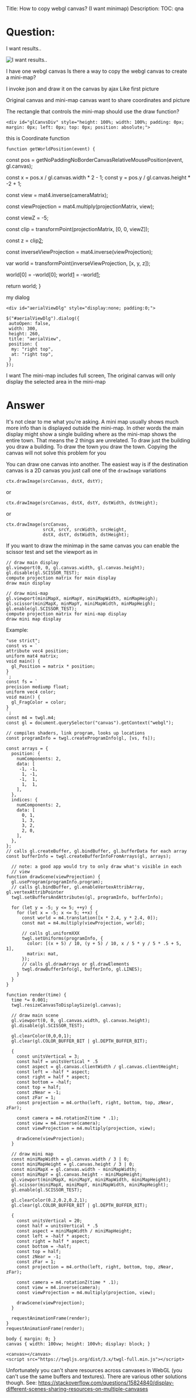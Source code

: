 Title: How to copy webgl canvas? (I want minimap)
Description:
TOC: qna

# Question:



I want results..

![I want results..][2]

I have one webgl canvas
Is there a way to copy the webgl canvas to create a mini-map?

I invoke json and draw it on the canvas by ajax Like first picture

Original canvas and mini-map canvas  want to share coordinates and picture

The rectangle that controls the mini-map should use the draw function?

    <div id="glCanvsDiv" style="height: 100%; width: 100%; padding: 0px; margin: 0px; left: 0px; top: 0px; position: absolute;">
 <canvas id="glcanvas" class="canvasclass" style="width: 100%; height: 100%; margin: 0; padding: 0;"></canvas>
</div>

this is Coordinate function

    function getWorldPosition(event) {
  
 const pos = getNoPaddingNoBorderCanvasRelativeMousePosition(event, gl.canvas);
 
 const x = pos.x / gl.canvas.width  *  2 - 1;
 const y = pos.y / gl.canvas.height * -2 + 1;
 
 const view = mat4.inverse(cameraMatrix);

 const viewProjection = mat4.multiply(projectionMatrix, view);

 const viewZ = -5;
 
 const clip = transformPoint(projectionMatrix, [0, 0, viewZ]);
 
 const z = clip[2];
 
 const inverseViewProjection = mat4.inverse(viewProjection); 
 
 var world = transformPoint(inverseViewProjection, [x, y, z]);
   
 world[0] = -world[0];
 world[1] = -world[1];
 
 return world;
}

  [1]: https://i.stack.imgur.com/UccIb.png
  [2]: https://i.stack.imgur.com/2mbMK.png


my dialog

    <div id="aerialViewDlg" style="display:none; padding:0;">
</div>

    $("#aerialViewDlg").dialog({
     autoOpen: false,
     width: 300,
     height: 260,
     title: "aerialView",
     position: {
      my: "right top",
      at: "right top",
     }
    });

I want The mini-map includes full screen,
The original canvas will only display the selected area in the mini-map

# Answer

It's not clear to me what you're asking. A mini map usually shows much more info than is displayed outside the mini-map. In other words the main display might show a single building where as the mini-map shows the entire town. That means the 2 things are unrelated. To draw just the building you draw a building. To draw the town you draw the town. Copying the canvas will not solve this problem for you

You can draw one canvas into another. The easiest way is if the destination canvas is a 2D canvas you just call one of the `drawImage` variations

    ctx.drawImage(srcCanvas, dstX, dstY);

or

    ctx.drawImage(srcCanvas, dstX, dstY, dstWidth, dstHeight);

or

    ctx.drawImage(srcCanvas, 
                  srcX, srcY, srcWidth, srcHeight,
                  dstX, dstY, dstWidth, dstHeight);

If you want to draw the minimap in the same canvas you can enable the scissor test and set the viewport as in

    // draw main display
    gl.viewport(0, 0, gl.canvas.width, gl.canvas.height);
    gl.disable(gl.SCISSOR_TEST);
    compute projection matrix for main display
    draw main display

    // draw mini-map
    gl.viewport(miniMapX, minMapY, miniMapWidth, minMapHeigh);
    gl.scissor(miniMapX, minMapY, miniMapWidth, minMapHeigh);
    gl.enable(gl.SCISSOR_TEST);
    compute projection matrix for mini-map display
    draw mini map display
  
Example:

<!-- begin snippet: js hide: true console: true babel: false -->

<!-- language: lang-js -->

    "use strict";
    const vs = `
    attribute vec4 position;
    uniform mat4 matrix;
    void main() {
      gl_Position = matrix * position;
    }
    `;
    const fs = `
    precision mediump float;
    uniform vec4 color;
    void main() {
      gl_FragColor = color;
    }
    `;
    const m4 = twgl.m4;
    const gl = document.querySelector("canvas").getContext("webgl");

    // compiles shaders, link program, looks up locations
    const programInfo = twgl.createProgramInfo(gl, [vs, fs]);

    const arrays = {
      position: {
        numComponents: 2,
        data: [
         -1, -1, 
          1, -1,
         -1,  1,
          1,  1,
        ],
      },
      indices: {
        numComponents: 2,
        data: [
          0, 1,
          1, 3,
          3, 2,
          2, 0,
        ],
      },
    };
    // calls gl.createBuffer, gl.bindBuffer, gl.bufferData for each array
    const bufferInfo = twgl.createBufferInfoFromArrays(gl, arrays);

      // note: a good app would try to only draw what's visible in each
      // view
    function drawScene(viewProjection) {  
      gl.useProgram(programInfo.program);
      // calls gl.bindBuffer, gl.enableVertexAttribArray, gl.vertexAttribPointer
      twgl.setBuffersAndAttributes(gl, programInfo, bufferInfo);
      
      for (let y = -5; y <= 5; ++y) {
        for (let x = -5; x <= 5; ++x) {
          const world = m4.translation([x * 2.4, y * 2.4, 0]);
          const mat = m4.multiply(viewProjection, world);
      
          // calls gl.uniformXXX
          twgl.setUniforms(programInfo, {
            color: [(x + 5) / 10, (y + 5) / 10, x / 5 * y / 5 * .5 + 5, 1],
            matrix: mat,
          });
          // calls gl.drawArrays or gl.drawElements
          twgl.drawBufferInfo(gl, bufferInfo, gl.LINES);
        }
      }
    }

    function render(time) {
      time *= 0.001;
      twgl.resizeCanvasToDisplaySize(gl.canvas);
      
      // draw main scene
      gl.viewport(0, 0, gl.canvas.width, gl.canvas.height);
      gl.disable(gl.SCISSOR_TEST);

      gl.clearColor(0,0,0,1);
      gl.clear(gl.COLOR_BUFFER_BIT | gl.DEPTH_BUFFER_BIT);

      {
        const unitsVertical = 3;
        const half = unitsVertical * .5
        const aspect = gl.canvas.clientWidth / gl.canvas.clientHeight;
        const left = -half * aspect;
        const right = half * aspect;
        const bottom = -half;
        const top = half;
        const zNear = -1;
        const zFar = 1;
        const projection = m4.ortho(left, right, bottom, top, zNear, zFar);

        const camera = m4.rotationZ(time * .1);
        const view = m4.inverse(camera);
        const viewProjection = m4.multiply(projection, view);
      
        drawScene(viewProjection);
      }
      
      // draw mini map
      const miniMapWidth = gl.canvas.width / 3 | 0;
      const miniMapHeight = gl.canvas.height / 3 | 0;
      const miniMapX = gl.canvas.width - miniMapWidth;
      const miniMapY = gl.canvas.height - miniMapHeight;
      gl.viewport(miniMapX, miniMapY, miniMapWidth, miniMapHeight);
      gl.scissor(miniMapX, miniMapY, miniMapWidth, miniMapHeight);
      gl.enable(gl.SCISSOR_TEST);

      gl.clearColor(0.2,0.2,0.2,1);
      gl.clear(gl.COLOR_BUFFER_BIT | gl.DEPTH_BUFFER_BIT);

      {
        const unitsVertical = 20;
        const half = unitsVertical * .5
        const aspect = miniMapWidth / miniMapHeight;
        const left = -half * aspect;
        const right = half * aspect;
        const bottom = -half;
        const top = half;
        const zNear = -1;
        const zFar = 1;
        const projection = m4.ortho(left, right, bottom, top, zNear, zFar);

        const camera = m4.rotationZ(time * .1);
        const view = m4.inverse(camera);
        const viewProjection = m4.multiply(projection, view);
      
        drawScene(viewProjection);
      }
        
      requestAnimationFrame(render);
    }
    requestAnimationFrame(render);



<!-- language: lang-css -->

    body { margin: 0; }
    canvas { width: 100vw; height: 100vh; display: block; }

<!-- language: lang-html -->

    <canvas></canvas>
    <script src="https://twgljs.org/dist/3.x/twgl-full.min.js"></script>

<!-- end snippet -->

Unfortunately you can't share resources across canvases in WebGL (you can't use the same buffers and textures). There are various other solutions though. See: https://stackoverflow.com/questions/15824840/display-different-scenes-sharing-resources-on-multiple-canvases


